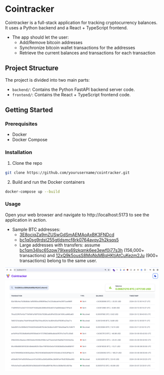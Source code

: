 # Cointracker

Cointracker is a full-stack application for tracking cryptocurrency balances. It uses a Python backend and a React + TypeScript frontend.

- The app should let the user:
    - Add/Remove bitcoin addresses
    - Synchronize bitcoin wallet transactions for the addresses
    - Retrieve the current balances and transactions for each transaction

## Project Structure

The project is divided into two main parts:

- `backend/`: Contains the Python FastAPI backend server code.
- `frontend/`: Contains the React + TypeScript frontend code.

## Getting Started

### Prerequisites

- Docker
- Docker Compose

### Installation

1. Clone the repo
```sh
git clone https://github.com/yourusername/cointracker.git
```

2. Build and run the Docker containers
```sh
docker-compose up --build
```

### Usage
Open your web browser and navigate to http://localhost:5173 to see the application in action.

- Sample BTC addresses:
    - [3E8ociqZa9mZUSwGdSmAEMAoAxBK3FNDcd](https://www.blockchain.com/btc/address/3E8ociqZa9mZUSwGdSmAEMAoAxBK3FNDcd)
    - [bc1q0sg9rdst255gtldsmcf8rk0764avqy2h2ksqs5](https://www.blockchain.com/btc/address/bc1q0sg9rdst255gtldsmcf8rk0764avqy2h2ksqs5)
    - Large addresses with transfers: assume [bc1qm34lsc65zpw79lxes69zkqmk6ee3ewf0j77s3h](https://blockchair.com/bitcoin/address/bc1qm34lsc65zpw79lxes69zkqmk6ee3ewf0j77s3h) (156,000+ transactions) and [12xQ9k5ousS8MqNsMBqHKtjAtCuKezm2Ju](https://blockchair.com/bitcoin/address/12xQ9k5ousS8MqNsMBqHKtjAtCuKezm2Ju) (900+ transactions) belong to the same user.

![Screenshot](screenshot.png)
